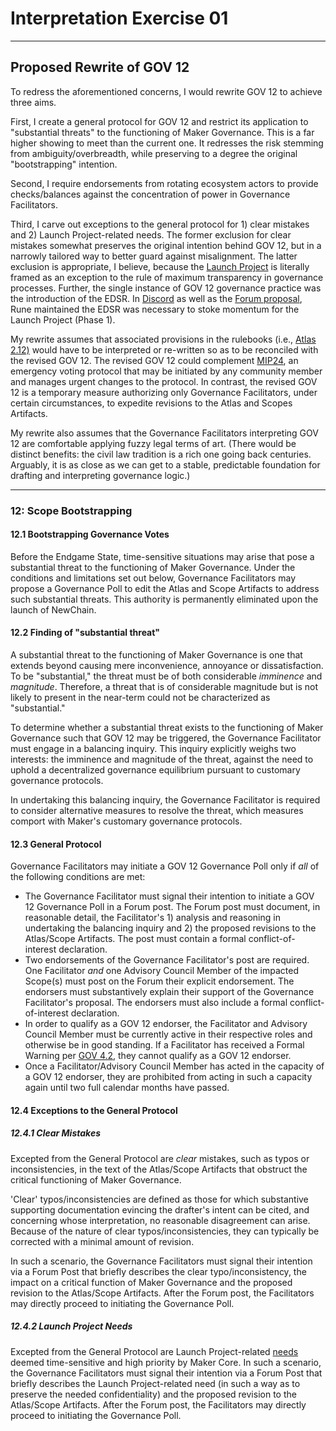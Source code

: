 # Interpretation Exercise 01

---

## Proposed Rewrite of GOV 12

To redress the aforementioned concerns, I would rewrite GOV 12 to achieve three aims. 

First, I create a general protocol for GOV 12 and restrict its application to "substantial threats" to the functioning of Maker Governance. This is a far higher showing to meet than the current one. It redresses the risk stemming from ambiguity/overbreadth, while preserving to a degree the original "bootstrapping" intention.

Second, I require endorsements from rotating ecosystem actors to provide checks/balances against the concentration of power in Governance Facilitators.

Third, I carve out exceptions to the general protocol for 1) clear mistakes and 2) Launch Project-related needs. The former exclusion for clear mistakes somewhat preserves the original intention behind GOV 12, but in a narrowly tailored way to better guard against misalignment. The latter exclusion is appropriate, I believe, because the [Launch Project](https://mips.makerdao.com/mips/details/MIP108#9-launch-project) is literally framed as an exception to the rule of maximum transparency in governance processes. Further, the single instance of GOV 12 governance practice was the introduction of the EDSR.  In [Discord](https://discord.com/channels/893112320329396265/899667119426371625/1131216377575919716) as well as the [Forum proposal](http://forum.makerdao.com/t/request-for-gov12-1-2-edit-to-the-stability-scope-to-quickly-implement-enhanced-dsr/21405/6?u=le_bateleur), Rune maintained the EDSR was necessary to stoke momentum for the Launch Project (Phase 1). 

My rewrite assumes that associated provisions in the rulebooks (i.e., [Atlas 2.12)](https://mips.makerdao.com/mips/details/MIP101#2-12-scope-bootstrapping-gov12) would have to be interpreted or re-written so as to be reconciled with the revised GOV 12. The revised GOV 12 could complement [MIP24](https://mips.makerdao.com/mips/details/MIP24#sentence-summary), an emergency voting protocol that may be initiated by any community member and manages urgent changes to the protocol. In contrast, the revised GOV 12 is a temporary measure authorizing only Governance Facilitators, under certain circumstances, to expedite revisions to the Atlas and Scopes Artifacts.  

My rewrite also assumes that the Governance Facilitators interpreting GOV 12 are comfortable applying fuzzy legal terms of art. (There would be distinct benefits: the civil law tradition is a rich one going back centuries. Arguably, it is as close as we can get to a stable, predictable foundation for drafting and interpreting governance logic.) 

---

### 12: Scope Bootstrapping

#### 12.1 Bootstrapping Governance Votes

Before the Endgame State, time-sensitive situations may arise that pose a substantial threat to the functioning of Maker Governance. Under the conditions and limitations set out below, Governance Facilitators may propose a Governance Poll to edit the Atlas and Scope Artifacts to address such substantial threats. This authority is permanently eliminated upon the launch of NewChain.

#### 12.2 Finding of "substantial threat"

A substantial threat to the functioning of Maker Governance is one that extends beyond causing mere inconvenience, annoyance or dissatisfaction. To be "substantial," the threat must be of both considerable *imminence* and *magnitude*. Therefore, a threat that is of considerable magnitude but is not likely to present in the near-term could not be characterized as "substantial."

To determine whether a substantial threat exists to the functioning of Maker Governance such that GOV 12 may be triggered, the Governance Facilitator must engage in a balancing inquiry. This inquiry explicitly weighs two interests: the imminence and magnitude of the threat, against the need to uphold a decentralized governance equilibrium pursuant to customary governance protocols. 

In undertaking this balancing inquiry, the Governance Facilitator is required to consider alternative measures to resolve the threat, which measures comport with Maker's customary governance protocols.

#### 12.3 General Protocol

Governance Facilitators may initiate a GOV 12 Governance Poll only if *all* of the following conditions are met:

- The Governance Facilitator must signal their intention to initiate a GOV 12 Governance Poll in a Forum post. The Forum post must document, in reasonable detail, the Facilitator's 1) analysis and reasoning in undertaking the balancing inquiry and 2) the proposed revisions to the Atlas/Scope Artifacts. The post must contain a formal conflict-of-interest declaration. 
- Two endorsements of the Governance Facilitator's post are required. One Facilitator *and* one Advisory Council Member of the impacted Scope(s) must post on the Forum their explicit endorsement. The endorsers must substantively explain their support of the Governance Facilitator's proposal. The endorsers must also include a formal conflict-of-interest declaration. 
- In order to qualify as a GOV 12 endorser, the Facilitator and Advisory Council Member must be currently active in their respective roles and otherwise be in good standing. If a Facilitator has received a Formal Warning per [GOV 4.2](https://mips.makerdao.com/mips/details/MIP113#4-2-alignment-conserver-formal-warnings), they cannot qualify as a GOV 12 endorser.
- Once a Facilitator/Advisory Council Member has acted in the capacity of a GOV 12 endorser, they are prohibited from acting in such a capacity again until two full calendar months have passed. 

#### 12.4 Exceptions to the General Protocol

##### 12.4.1 Clear Mistakes

Excepted from the General Protocol are *clear* mistakes, such as typos or inconsistencies, in the text of the Atlas/Scope Artifacts that obstruct the critical functioning of Maker Governance. 

'Clear' typos/inconsistencies are defined as those for which substantive supporting documentation evincing the drafter's intent can be cited, and concerning whose interpretation, no reasonable disagreement can arise. Because of the nature of clear typos/inconsistencies, they can typically be corrected with a minimal amount of revision. 

In such a scenario, the Governance Facilitators must signal their intention via a Forum Post that briefly describes the clear typo/inconsistency, the impact on a critical function of Maker Governance and the proposed revision to the Atlas/Scope Artifacts. After the Forum post, the Facilitators may directly proceed to initiating the Governance Poll.   

##### 12.4.2 Launch Project Needs

Excepted from the General Protocol are Launch Project-related [needs](https://mips.makerdao.com/mips/details/MIP108#9-launch-project) deemed time-sensitive and high priority by Maker Core. In such a scenario, the Governance Facilitators must signal their intention via a Forum Post that briefly describes the Launch Project-related need (in such a way as to preserve the needed confidentiality) and the proposed revision to the Atlas/Scope Artifacts. After the Forum post, the Facilitators may directly proceed to initiating the Governance Poll. 